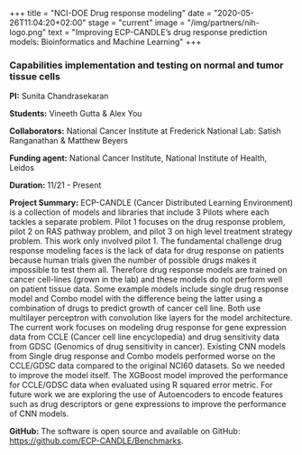 +++
title = "NCI-DOE Drug response modeling"
date = "2020-05-26T11:04:20+02:00"
stage = "current"
image = "/img/partners/nih-logo.png"
text = "Improving ECP-CANDLE’s drug response prediction models: Bioinformatics and Machine Learning"
+++

### Capabilities implementation and testing on normal and tumor tissue cells

**PI:** Sunita Chandrasekaran  

**Students:** Vineeth Gutta & Alex You

**Collaborators:** National Cancer Institute at Frederick National Lab: Satish Ranganathan & Matthew Beyers

**Funding agent:** National Cancer Institute, National Institute of Health, Leidos

**Duration:** 11/21 - Present

**Project Summary:** ECP-CANDLE (Cancer Distributed Learning Environment) is a collection of models and libraries that include 3 Pilots where each tackles a separate problem. Pilot 1 focuses on the drug response problem, pilot 2 on RAS pathway problem, and pilot 3 on high level treatment strategy problem. This work only involved pilot 1. The fundamental challenge drug response modeling faces is the lack of data for drug response on patients because human trials given the number of possible drugs makes it impossible to test them all. Therefore drug response models are trained on cancer cell-lines (grown in the lab) and these models do not perform well on patient tissue data. Some example models include single drug response model and Combo model with the difference being the latter using a combination of drugs to predict growth of cancer cell line. Both use multilayer perceptron with convolution like layers for the model architecture. The current work focuses on modeling drug response for gene expression data from CCLE (Cancer cell line encyclopedia) and drug sensitivity data from GDSC (Genomics of drug sensitivity in cancer). Existing CNN models from Single drug response and Combo models performed worse on the CCLE/GDSC data compared to the original NCI60 datasets. So we needed to improve the model itself. The XGBoost model improved the performance for CCLE/GDSC data when evaluated using R squared error metric. For future work we are exploring the use of Autoencoders to encode features such as drug descriptors or gene expressions to improve the performance of CNN models.

**GitHub:** The software is open source and available on GitHub: <a href="https://github.com/ECP-CANDLE/Benchmarks">https://github.com/ECP-CANDLE/Benchmarks</a>.  